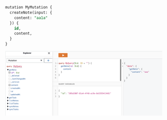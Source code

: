 

```sql
mutation MyMutation {
  createNote(input: {
    content: "aa1a"
  }) {
    id,
    content,
  }
}
```

![](2022-10-10-10-49-11.png)